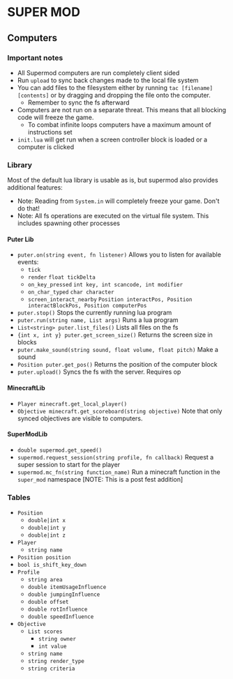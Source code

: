# SUPER MOD

## Computers

### Important notes

- All Supermod computers are run completely client sided
- Run `upload` to sync back changes made to the local file system
- You can add files to the filesystem either by running `tac [filename] [contents]` or by dragging and dropping the file
  onto the computer.
  - Remember to sync the fs afterward
- Computers are not run on a separate threat. This means that all blocking code will freeze the game.
  - To combat infinite loops computers have a maximum amount of instructions set
- `init.lua` will get run when a screen controller block is loaded or a computer is clicked

### Library

Most of the default lua library is usable as is, but supermod also provides additional features:

- Note: Reading from `System.in` will completely freeze your game. Don't do that!
- Note: All fs operations are executed on the virtual file system. This includes spawning other processes

#### Puter Lib

- `puter.on(string event, fn listener)` Allows you to listen for available events:
  - `tick`
  - `render` `float tickDelta`
  - `on_key_pressed` `int key, int scancode, int modifier`
  - `on_char_typed` `char character `
  - `screen_interact_nearby` `Position interactPos, Position interactBlockPos, Position computerPos`
- `puter.stop()` Stops the currently running lua program
- `puter.run(string name, List args)` Runs a lua program
- `List<string> puter.list_files()` Lists all files on the fs
- `{int x, int y} puter.get_screen_size()` Returns the screen size in blocks
- `puter.make_sound(string sound, float volume, float pitch)` Make a sound
- `Position puter.get_pos()` Returns the position of the computer block
- `puter.upload()` Syncs the fs with the server. Requires op

#### MinecraftLib
- `Player minecraft.get_local_player()`
- `Objective minecraft.get_scoreboard(string objective)` Note that only synced objectives are visible to computers.

#### SuperModLib
- `double supermod.get_speed()`
- `supermod.request_session(string profile, fn callback)` Request a super session to start for the player
- `supermod.mc_fn(string function_name)` Run a minecraft function in the `super_mod` namespace [NOTE: This is a post fest addition]

### Tables

- `Position`
  - `double|int x`
  - `double|int y`
  - `double|int z`
- `Player`
  - `string name`
- `Position position`
- `bool is_shift_key_down`
- `Profile`
  - `string area`
  - `double itemUsageInfluence`
  - `double jumpingInfluence`
  - `double offset`
  - `double rotInfluence`
  - `double speedInfluence`
- `Objective`
  - `List scores`
    - `string owner`
    - `int value`
  - `string name`
  - `string render_type`
  - `string criteria`
